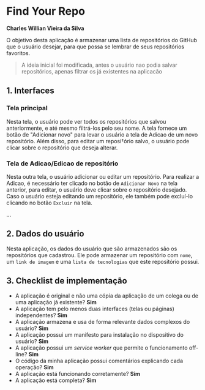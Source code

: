 # Find Your Repo

**Charles Willian Vieira da Silva**

O objetivo desta aplicação é armazenar uma lista de repositórios do GitHub que o usuário desejar, para que possa se lembrar de seus repositórios favoritos.

> A ideia inicial foi modificada, antes o usuário nao podia salvar repositórios, apenas filtrar os já existentes na aplicacão

## 1. Interfaces

### Tela principal

Nesta tela, o usuário pode ver todos os repositórios que salvou anteriormente, e até mesmo filtrá-los pelo seu nome.
A tela fornece um botão de "Adicionar novo" para levar o usuário a tela de Adicao de um novo repositório.
Além disso, para editar um reposi†ório salvo, o usuário pode clicar sobre o repositório que deseja alterar.

### Tela de Adicao/Edicao de repositório

Nesta outra tela, o usuário adicionar ou editar um repositório. Para realizar a Adicao, é necessário ter clicado no botão de `Adicionar Novo` na tela anterior, para editar, o usuário deve clicar sobre o repositório desejado.
Caso o usuário esteja editando um repositório, ele também pode excluí-lo clicando no botão `Excluir` na tela.

...

## 2. Dados do usuário

Nesta aplicação, os dados do usuário que são armazenados são os repositórios que cadastrou. Ele pode armazenar um repositório com `nome`, um `link de imagem` e uma `lista de tecnologias` que este repositório possui.

## 3. Checklist de implementação

- A aplicação é original e não uma cópia da aplicação de um colega ou de uma aplicação já existente? **Sim**
- A aplicação tem pelo menos duas interfaces (telas ou páginas) independentes? **Sim**
- A aplicação armazena e usa de forma relevante dados complexos do usuário? **Sim**
- A aplicação possui um manifesto para instalação no dispositivo do usuário? **Sim**
- A aplicação possui um _service worker_ que permite o funcionamento off-line? **Sim**
- O código da minha aplicação possui comentários explicando cada operação? **Sim**
- A aplicação está funcionando corretamente? **Sim**
- A aplicação está completa? **Sim**

